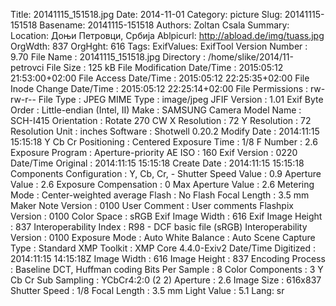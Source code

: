 Title: 20141115_151518.jpg
Date: 2014-11-01
Category: picture
Slug: 20141115-151518
Basename: 20141115-151518
Authors: Zoltan Csala
Summary:
Location: Доњи Петровци, Србија
Ablpicurl: http://abload.de/img/tuass.jpg
OrgWdth: 837
OrgHght: 616
Tags:
ExifValues: ExifTool Version Number : 9.70
            File Name : 20141115_151518.jpg
            Directory : /home/slike/2014/11-petrovci
            File Size : 125 kB
            File Modification Date/Time : 2015:05:12 21:53:00+02:00
            File Access Date/Time : 2015:05:12 22:25:35+02:00
            File Inode Change Date/Time : 2015:05:12 22:25:14+02:00
            File Permissions : rw-rw-r--
            File Type : JPEG
            MIME Type : image/jpeg
            JFIF Version : 1.01
            Exif Byte Order : Little-endian (Intel, II)
            Make : SAMSUNG
            Camera Model Name : SCH-I415
            Orientation : Rotate 270 CW
            X Resolution : 72
            Y Resolution : 72
            Resolution Unit : inches
            Software : Shotwell 0.20.2
            Modify Date : 2014:11:15 15:15:18
            Y Cb Cr Positioning : Centered
            Exposure Time : 1/8
            F Number : 2.6
            Exposure Program : Aperture-priority AE
            ISO : 160
            Exif Version : 0220
            Date/Time Original : 2014:11:15 15:15:18
            Create Date : 2014:11:15 15:15:18
            Components Configuration : Y, Cb, Cr, -
            Shutter Speed Value : 0.9
            Aperture Value : 2.6
            Exposure Compensation : 0
            Max Aperture Value : 2.6
            Metering Mode : Center-weighted average
            Flash : No Flash
            Focal Length : 3.5 mm
            Maker Note Version : 0100
            User Comment : User comments
            Flashpix Version : 0100
            Color Space : sRGB
            Exif Image Width : 616
            Exif Image Height : 837
            Interoperability Index : R98 - DCF basic file (sRGB)
            Interoperability Version : 0100
            Exposure Mode : Auto
            White Balance : Auto
            Scene Capture Type : Standard
            XMP Toolkit : XMP Core 4.4.0-Exiv2
            Date/Time Digitized : 2014:11:15 14:15:18Z
            Image Width : 616
            Image Height : 837
            Encoding Process : Baseline DCT, Huffman coding
            Bits Per Sample : 8
            Color Components : 3
            Y Cb Cr Sub Sampling : YCbCr4:2:0 (2 2)
            Aperture : 2.6
            Image Size : 616x837
            Shutter Speed : 1/8
            Focal Length : 3.5 mm
            Light Value : 5.1
Lang: sr

